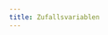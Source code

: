 ```yaml
---
title: Zufallsvariablen
---
```


<script type="module" src="/svelte/threlte.js"></script>
<threlte-test></threlte-test>
